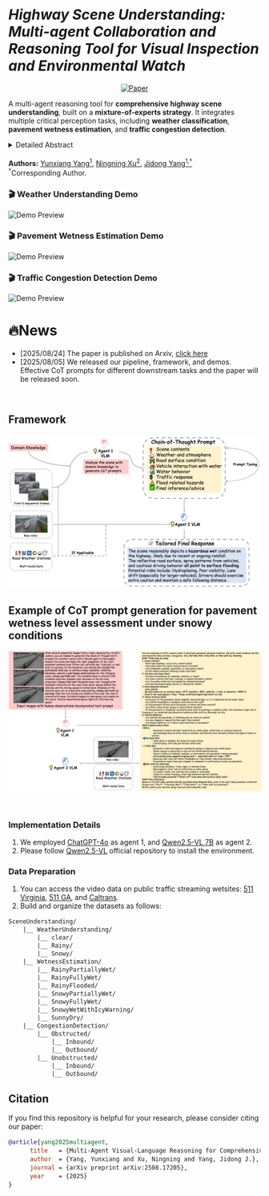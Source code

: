# *Highway Scene Understanding: Multi-agent Collaboration and Reasoning Tool for Visual Inspection and Environmental Watch*

<div align="center">
 <a href="https://arxiv.org/abs/2508.17205">  
    <img src="https://img.shields.io/badge/ArXiv-Paper-brown?logo=arxiv" alt="Paper">
  </a>
</div>

A multi-agent reasoning tool for **comprehensive highway scene understanding**, built on a **mixture-of-experts strategy**. It integrates multiple critical perception tasks, including **weather classification**, **pavement wetness estimation**, and **traffic congestion detection**. 
<details><summary>Detailed Abstract</summary> 
A multi-agent reasoning tool for **comprehensive highway scene understanding**, built on a **mixture-of-experts strategy**. It integrates multiple critical perception tasks, including weather classification, pavement wetness estimation, and traffic congestion detection. By orchestrating specialized vision-language models (VLMs) through task-specific chain-of-thought (CoT) prompting, the tool enables robust multi-task reasoning and achieves significant performance improvements across all evaluated tasks. Experimental results demonstrate consistently high accuracy across diverse scenarios. In practical deployment, the tool can be integrated with the extensive network of existing traffic cameras. In rural areas, where traditional sensor coverage is limited and cellular connectivity may be sparse, it supports strategic monitoring by focusing on high-risk locations such as **sharp curves**, **flood-prone lowlands**, and **icy bridges**. By continuously analyzing scene conditions at these targeted sites, the tool enhances situational awareness and delivers timely alerts, even in disconnected environments.
</details>

<br>
<span>
<b>Authors:</b> 
<a class="name" target="_blank" href="https://winstonyang117.github.io/">Yunxiang Yang<sup>1</sup></a>, 
<a class="name" target="_blank" href="https://github.com/XComedian">Ningning Xu<sup>2</sup></a>, 
<a class="name" target="_blank" href="https://engineering.uga.edu/team_member/jidong-yang/">Jidong Yang<sup>1,†</sup></a> 
<br>
<sup>†</sup>Corresponding Author.
</span>

### 🎬 Weather Understanding Demo
![Demo Preview](assets/weather_demo.gif)

### 🎬 Pavement Wetness Estimation Demo
![Demo Preview](assets/wetness_demo.gif)

### 🎬 Traffic Congestion Detection Demo
![Demo Preview](assets/congestion_demo.gif)

# 🔥News
- [2025/08/24] The paper is published on Arxiv, <a href="https://arxiv.org/abs/2508.17205">click here</a>
- [2025/08/05] We released our pipeline, framework, and demos. Effective CoT prompts for different downstream tasks and the paper will be released soon.

<br>

## Framework
![framework](./assets/framework_v1.png)

## Example of CoT prompt generation for pavement wetness level assessment under snowy conditions
![visual_search_agent](./assets/cot_snowy_v1.png)

<br>

### Implementation Details
1. We employed [ChatGPT-4o](https://chatgpt.com/) as agent 1, and [Qwen2.5-VL 7B](https://github.com/QwenLM/Qwen2.5-VL) as agent 2.
2. Please follow [Qwen2.5-VL](https://github.com/QwenLM/Qwen2.5-VL) official repository to install the environment.

### Data Preparation

1. You can access the video data on public traffic streaming wetsites: [511 Virginia](https://511.vdot.virginia.gov/), [511 GA](https://511ga.org/cctv?start=0&length=10&order%5Bi%5D=1&order%5Bdir%5D=asc), and [Caltrans](https://cwwp2.dot.ca.gov/vm/iframemap.htm).
2. Build and organize the datasets as follows:
```
SceneUnderstanding/
    |__ WeatherUnderstanding/
        |__ clear/
        |__ Rainy/
        |__ Snowy/
    |__ WetnessEstimation/
        |__ RainyPartiallyWet/
        |__ RainyFullyWet/
        |__ RainyFlooded/
        |__ SnowyPartiallyWet/
        |__ SnowyFullyWet/
        |__ SnowyWetWithIcyWarning/
        |__ SunnyDry/
    |__ CongestionDetection/
        |__ Obstructed/
            |__ Inbound/
            |__ Outbound/
        |__ Unobstructed/
            |__ Inbound/
            |__ Outbound/
```

## Citation

If you find this repository is helpful for your research, please consider citing our paper:

```bibtex
@article{yang2025multiagent,
      title   = {Multi-Agent Visual-Language Reasoning for Comprehensive Highway Scene Understanding},
      author  = {Yang, Yunxiang and Xu, Ningning and Yang, Jidong J.},
      journal = {arXiv preprint arXiv:2508.17205},
      year    = {2025}
}
```
